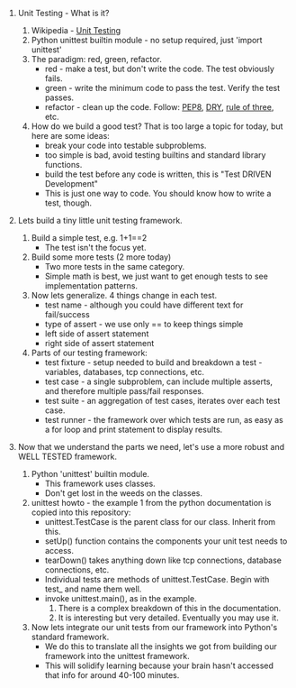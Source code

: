     
    
1. Unit Testing - What is it?    

    1. Wikipedia - [Unit Testing](http://en.wikipedia.org/wiki/Unit_testing)    
    2. Python unittest builtin module - no setup required, just 'import unittest'    
    3. The paradigm: red, green, refactor.    
        - red - make a test, but don't write the code. The test obviously fails.    
        - green - write the minimum code to pass the test. Verify the test passes.    
        - refactor - clean up the code. Follow: [PEP8](http://legacy.python.org/dev/peps/pep-0008/#maximum-line-length), [DRY](http://en.wikipedia.org/wiki/Don't_repeat_yourself), [rule of three](http://en.wikipedia.org/wiki/Rule_of_three_(computer_programming)), etc.    
    4. How do we build a good test? That is too large a topic for today, but here are some ideas:    
        -  break your code into testable subproblems.    
        -  too simple is bad, avoid testing builtins and standard library functions.    
        -  build the test before any code is written, this is "Test DRIVEN Development"    
        -  This is just one way to code. You should know how to write a test, though.    
    
    
2. Lets build a tiny little unit testing framework.    
    1. Build a simple test, e.g. 1+1==2    
        -  The test isn't the focus yet.    
    2. Build some more tests (2 more today)    
        -  Two more tests in the same category.    
        -  Simple math is best, we just want to get enough tests to see implementation patterns.    
    3. Now lets generalize. 4 things change in each test.    
        -  test name - although you could have different text for fail/success    
        -  type of assert - we use only == to keep things simple    
        -  left side of assert statement    
        -  right side of assert statement    
    4. Parts of our testing framework:    
        -  test fixture - setup needed to build and breakdown a test - variables, databases, tcp connections, etc.    
        -  test case - a single subproblem, can include multiple asserts, and therefore multiple pass/fail responses.    
        -  test suite - an aggregation of test cases, iterates over each test case.    
        -  test runner - the framework over which tests are run, as easy as a for loop and print statement to display results.    
    
    
3. Now that we understand the parts we need, let's use a more robust and WELL TESTED framework.    
    1. Python 'unittest' builtin module.    
        -  This framework uses classes.    
        -  Don't get lost in the weeds on the classes.    
    2. unittest howto - the example 1 from the python documentation is copied into this repository:    
        -  unittest.TestCase is the parent class for our class. Inherit from this.    
        -  setUp() function contains the components your unit test needs to access.    
        -  tearDown() takes anything down like tcp connections, database connections, etc.    
        -  Individual tests are methods of unittest.TestCase. Begin with test_ and name them well.    
        -  invoke unittest.main(), as in the example.     
            1. There is a complex breakdown of this in the documentation.    
            2. It is interesting but very detailed. Eventually you may use it.    
    3. Now lets integrate our unit tests from our framework into Python's standard framework.    
        -  We do this to translate all the insights we got from building our framework into the unittest framework.    
        -  This will solidify learning because your brain hasn't accessed that info for around 40-100 minutes.    
    
    
    
